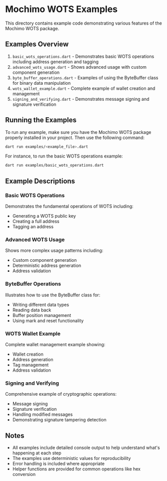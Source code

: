 # Mochimo WOTS Examples

This directory contains example code demonstrating various features of the Mochimo WOTS package.

## Examples Overview

1. `basic_wots_operations.dart` - Demonstrates basic WOTS operations including address generation and tagging
2. `advanced_wots_usage.dart` - Shows advanced usage with custom component generation
3. `byte_buffer_operations.dart` - Examples of using the ByteBuffer class for binary data manipulation
4. `wots_wallet_example.dart` - Complete example of wallet creation and management
5. `signing_and_verifying.dart` - Demonstrates message signing and signature verification

## Running the Examples

To run any example, make sure you have the Mochimo WOTS package properly installed in your project. Then use the following command:

```bash
dart run examples/<example_file>.dart
```

For instance, to run the basic WOTS operations example:

```bash
dart run examples/basic_wots_operations.dart
```

## Example Descriptions

### Basic WOTS Operations
Demonstrates the fundamental operations of WOTS including:
- Generating a WOTS public key
- Creating a full address
- Tagging an address

### Advanced WOTS Usage
Shows more complex usage patterns including:
- Custom component generation
- Deterministic address generation
- Address validation

### ByteBuffer Operations
Illustrates how to use the ByteBuffer class for:
- Writing different data types
- Reading data back
- Buffer position management
- Using mark and reset functionality

### WOTS Wallet Example
Complete wallet management example showing:
- Wallet creation
- Address generation
- Tag management
- Address validation

### Signing and Verifying
Comprehensive example of cryptographic operations:
- Message signing
- Signature verification
- Handling modified messages
- Demonstrating signature tampering detection

## Notes

- All examples include detailed console output to help understand what's happening at each step
- The examples use deterministic values for reproducibility
- Error handling is included where appropriate
- Helper functions are provided for common operations like hex conversion 